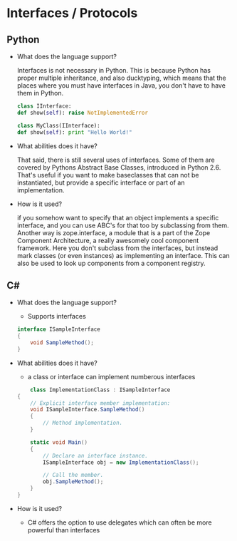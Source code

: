 # Interfaces /  Protocols

## Python

* What does the language support?

    Interfaces is not necessary in Python. This is because Python has proper multiple inheritance, and also ducktyping, which means that the places where you must have interfaces in Java, you don't have to have them in Python.
    ```python
    class IInterface:
    def show(self): raise NotImplementedError

    class MyClass(IInterface):
    def show(self): print "Hello World!"

    ```

* What abilities does it have?

    That said, there is still several uses of interfaces. Some of them are covered by Pythons Abstract Base Classes, introduced in Python 2.6. That's useful if you want to make baseclasses that can not be instantiated, but provide a specific interface or part of an implementation.

* How is it used?

    if you somehow want to specify that an object implements a specific interface, and you can use ABC's for that too by subclassing from them. Another way is zope.interface, a module that is a part of the Zope Component Architecture, a really awesomely cool component framework. Here you don't subclass from the interfaces, but instead mark classes (or even instances) as implementing an interface. This can also be used to look up components from a component registry.

## C#

* What does the language support?
    * Supports interfaces
    ```c#
    interface ISampleInterface
    {
        void SampleMethod();
    }

    ```

* What abilities does it have?
    * a class or interface can implement numberous interfaces

    ```c#
        class ImplementationClass : ISampleInterface
    {
        // Explicit interface member implementation: 
        void ISampleInterface.SampleMethod()
        {
            // Method implementation.
        }

        static void Main()
        {
            // Declare an interface instance.
            ISampleInterface obj = new ImplementationClass();

            // Call the member.
            obj.SampleMethod();
        }
    }
    ```

* How is it used?
    * C# offers the option to use delegates which can often be more powerful than interfaces

